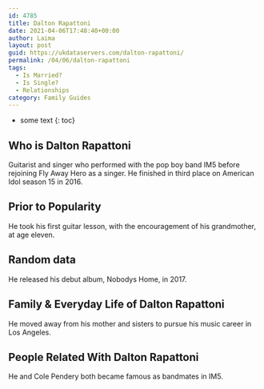 ```yaml
---
id: 4785
title: Dalton Rapattoni
date: 2021-04-06T17:48:40+00:00
author: Laima
layout: post
guid: https://ukdataservers.com/dalton-rapattoni/
permalink: /04/06/dalton-rapattoni
tags:
  - Is Married?
  - Is Single?
  - Relationships
category: Family Guides
---
```


* some text
{: toc}


## Who is Dalton Rapattoni
                  
                  
                  
Guitarist and singer who performed with the pop boy band IM5 before rejoining Fly Away Hero as a singer. He finished in third place on American Idol season 15 in 2016. 
                  
              
            
              
            
                
                
                
## Prior to Popularity
                  
                  
                  
He took his first guitar lesson, with the encouragement of his grandmother, at age eleven. 
                  
              
            
              
            
                
                
                
## Random data
                  
                  
                  
He released his debut album, Nobodys Home, in 2017. 
                  
              
            
              
            
                
                
                
## Family & Everyday Life of Dalton Rapattoni
                  
                  
                  
He moved away from his mother and sisters to pursue his music career in Los Angeles. 
                  
              
            
              
            
                
                
                
## People Related With Dalton Rapattoni
                  
                  
                  
He and Cole Pendery both became famous as bandmates in IM5. 
                  
              
            
              
            
                
              
            
              
              
            
            
              
            
          
          
          